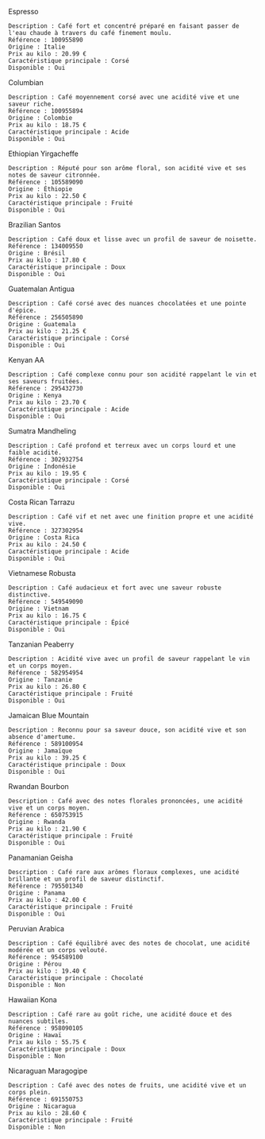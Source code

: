 Espresso

    Description : Café fort et concentré préparé en faisant passer de l'eau chaude à travers du café finement moulu.
    Référence : 100955890
    Origine : Italie
    Prix au kilo : 20.99 €
    Caractéristique principale : Corsé
    Disponible : Oui

Columbian

    Description : Café moyennement corsé avec une acidité vive et une saveur riche.
    Référence : 100955894
    Origine : Colombie
    Prix au kilo : 18.75 €
    Caractéristique principale : Acide
    Disponible : Oui

Ethiopian Yirgacheffe

    Description : Réputé pour son arôme floral, son acidité vive et ses notes de saveur citronnée.
    Référence : 105589090
    Origine : Éthiopie
    Prix au kilo : 22.50 €
    Caractéristique principale : Fruité
    Disponible : Oui

Brazilian Santos

    Description : Café doux et lisse avec un profil de saveur de noisette.
    Référence : 134009550
    Origine : Brésil
    Prix au kilo : 17.80 €
    Caractéristique principale : Doux
    Disponible : Oui

Guatemalan Antigua

    Description : Café corsé avec des nuances chocolatées et une pointe d'épice.
    Référence : 256505890
    Origine : Guatemala
    Prix au kilo : 21.25 €
    Caractéristique principale : Corsé
    Disponible : Oui

Kenyan AA

    Description : Café complexe connu pour son acidité rappelant le vin et ses saveurs fruitées.
    Référence : 295432730
    Origine : Kenya
    Prix au kilo : 23.70 €
    Caractéristique principale : Acide
    Disponible : Oui

Sumatra Mandheling

    Description : Café profond et terreux avec un corps lourd et une faible acidité.
    Référence : 302932754
    Origine : Indonésie
    Prix au kilo : 19.95 €
    Caractéristique principale : Corsé
    Disponible : Oui

Costa Rican Tarrazu

    Description : Café vif et net avec une finition propre et une acidité vive.
    Référence : 327302954
    Origine : Costa Rica
    Prix au kilo : 24.50 €
    Caractéristique principale : Acide
    Disponible : Oui

Vietnamese Robusta

    Description : Café audacieux et fort avec une saveur robuste distinctive.
    Référence : 549549090
    Origine : Vietnam
    Prix au kilo : 16.75 €
    Caractéristique principale : Épicé
    Disponible : Oui

Tanzanian Peaberry

    Description : Acidité vive avec un profil de saveur rappelant le vin et un corps moyen.
    Référence : 582954954
    Origine : Tanzanie
    Prix au kilo : 26.80 €
    Caractéristique principale : Fruité
    Disponible : Oui

Jamaican Blue Mountain

    Description : Reconnu pour sa saveur douce, son acidité vive et son absence d'amertume.
    Référence : 589100954
    Origine : Jamaïque
    Prix au kilo : 39.25 €
    Caractéristique principale : Doux
    Disponible : Oui

Rwandan Bourbon

    Description : Café avec des notes florales prononcées, une acidité vive et un corps moyen.
    Référence : 650753915
    Origine : Rwanda
    Prix au kilo : 21.90 €
    Caractéristique principale : Fruité
    Disponible : Oui

Panamanian Geisha

    Description : Café rare aux arômes floraux complexes, une acidité brillante et un profil de saveur distinctif.
    Référence : 795501340
    Origine : Panama
    Prix au kilo : 42.00 €
    Caractéristique principale : Fruité
    Disponible : Oui

Peruvian Arabica

    Description : Café équilibré avec des notes de chocolat, une acidité modérée et un corps velouté.
    Référence : 954589100
    Origine : Pérou
    Prix au kilo : 19.40 €
    Caractéristique principale : Chocolaté
    Disponible : Non

Hawaiian Kona

    Description : Café rare au goût riche, une acidité douce et des nuances subtiles.
    Référence : 958090105
    Origine : Hawaï
    Prix au kilo : 55.75 €
    Caractéristique principale : Doux
    Disponible : Non

Nicaraguan Maragogipe

    Description : Café avec des notes de fruits, une acidité vive et un corps plein.
    Référence : 691550753
    Origine : Nicaragua
    Prix au kilo : 28.60 €
    Caractéristique principale : Fruité
    Disponible : Non
